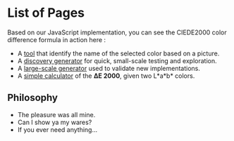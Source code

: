 # List of Pages

Based on our JavaScript implementation, you can see the CIEDE2000 color difference formula in action here :
- A [tool](https://michel-leonard.github.io/ciede2000) that identify the name of the selected color based on a picture.
- A [discovery generator](https://michel-leonard.github.io/ciede2000/samples.html) for quick, small-scale testing and exploration.
- A [large-scale generator](https://michel-leonard.github.io/ciede2000/batch.html) used to validate new implementations.
- A [simple calculator](https://michel-leonard.github.io/ciede2000/calculator.html) of the **ΔE 2000**, given two L\*a\*b\* colors.

## Philosophy

- The pleasure was all mine.
- Can I show ya my wares?
- If you ever need anything...
